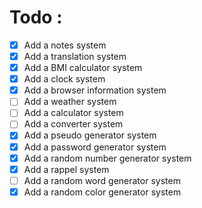 # Todo :

- [x] Add a notes system
- [x] Add a translation system
- [x] Add a BMI calculator system
- [x] Add a clock system
- [x] Add a browser information system
- [ ] Add a weather system
- [ ] Add a calculator system
- [ ] Add a converter system
- [x] Add a pseudo generator system
- [x] Add a password generator system
- [x] Add a random number generator system
- [x] Add a rappel system
- [ ] Add a random word generator system
- [x] Add a random color generator system